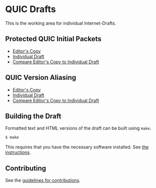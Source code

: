 # QUIC Drafts

This is the working area for individual Internet-Drafts.

## Protected QUIC Initial Packets

* [Editor's Copy](https://martinduke.github.io/quic-version-aliasing/#go.draft-duke-quic-protected-initial.html)
* [Individual Draft](https://datatracker.ietf.org/doc/html/draft-duke-quic-protected-initial)
* [Compare Editor's Copy to Individual Draft](https://martinduke.github.io/quic-version-aliasing/#go.draft-duke-quic-protected-initial.diff)

## QUIC Version Aliasing

* [Editor's Copy](https://martinduke.github.io/quic-version-aliasing/#go.draft-duke-quic-version-aliasing.html)
* [Individual Draft](https://datatracker.ietf.org/doc/html/draft-duke-quic-version-aliasing)
* [Compare Editor's Copy to Individual Draft](https://martinduke.github.io/quic-version-aliasing/#go.draft-duke-quic-version-aliasing.diff)

## Building the Draft

Formatted text and HTML versions of the draft can be built using `make`.

```sh
$ make
```

This requires that you have the necessary software installed.  See
[the instructions](https://github.com/martinthomson/i-d-template/blob/master/doc/SETUP.md).


## Contributing

See the
[guidelines for contributions](https://github.com/martinduke/quic-version-aliasing/blob/master/CONTRIBUTING.md).
